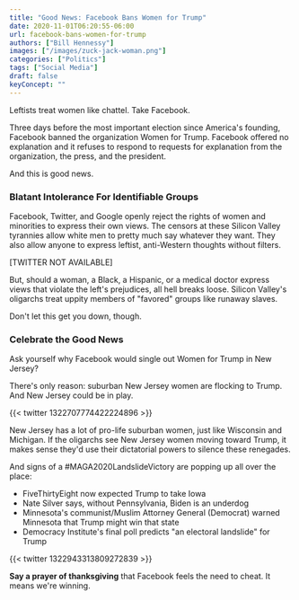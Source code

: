 ```yaml
---
title: "Good News: Facebook Bans Women for Trump"
date: 2020-11-01T06:20:55-06:00
url: facebook-bans-women-for-trump
authors: ["Bill Hennessy"]
images: ["/images/zuck-jack-woman.png"]
categories: ["Politics"]
tags: ["Social Media"]
draft: false
keyConcept: ""
---
```


Leftists treat women like chattel. Take Facebook. 

Three days before the most important election since America's founding, Facebook banned the organization Women for Trump. Facebook offered no explanation and it refuses to respond to requests for explanation from the organization, the press, and the president. 

And this is good news. 

### Blatant Intolerance For Identifiable Groups

Facebook, Twitter, and Google openly reject the rights of women and minorities to express their own views. The censors at these Silicon Valley tyrannies allow white men to pretty much say whatever they want. They also allow anyone to express leftist, anti-Western thoughts without filters. 

[TWITTER NOT AVAILABLE]

But, should a woman, a Black, a Hispanic, or a medical doctor express views that violate the left's prejudices, all hell breaks loose. Silicon Valley's oligarchs treat uppity members of "favored" groups like runaway slaves. 

Don't let this get you down, though.

### Celebrate the Good News

Ask yourself why Facebook would single out Women for Trump in New Jersey? 

There's only reason: suburban New Jersey women are flocking to Trump. And New Jersey could be in play. 

{{< twitter 1322707774422224896 >}}

New Jersey has a lot of pro-life suburban women, just like Wisconsin and Michigan. If the oligarchs see New Jersey women moving toward Trump, it makes sense they'd use their dictatorial powers to silence these renegades. 

And signs of a #MAGA2020LandslideVictory are popping up all over the place:

* FiveThirtyEight now expected Trump to take Iowa
* Nate Silver says, without Pennsylvania, Biden is an underdog
* Minnesota's communist/Muslim Attorney General (Democrat) warned Minnesota that Trump might win that state
* Democracy Institute's final poll predicts "an electoral landslide" for Trump

{{< twitter 1322943313809272839 >}}

**Say a prayer of thanksgiving** that Facebook feels the need to cheat. It means we're winning. 
